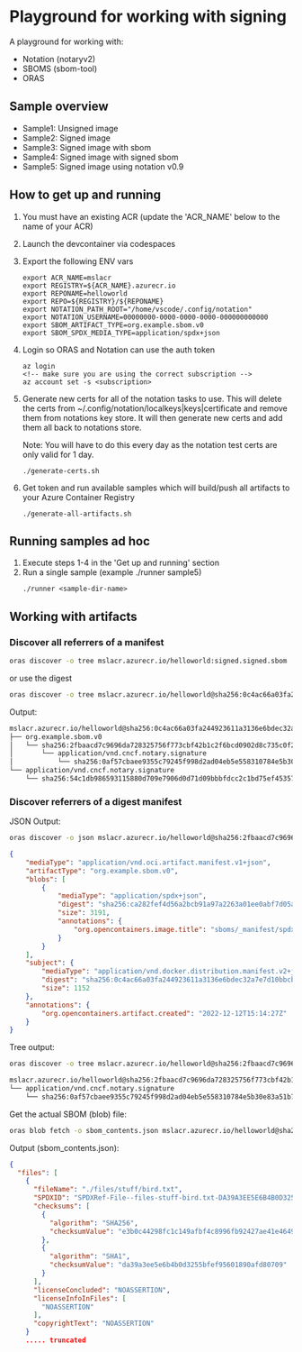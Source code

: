 # Playground for working with signing
A playground for working with:
* Notation (notaryv2)
* SBOMS (sbom-tool)
* ORAS

## Sample overview
* Sample1: Unsigned image
* Sample2: Signed image
* Sample3: Signed image with sbom
* Sample4: Signed image with signed sbom
* Sample5: Signed image using notation v0.9

## How to get up and running
1. You must have an existing ACR (update the 'ACR_NAME' below to the name of your ACR)
2. Launch the devcontainer via codespaces
3. Export the following ENV vars
    ```
    export ACR_NAME=mslacr
    export REGISTRY=${ACR_NAME}.azurecr.io
    export REPONAME=helloworld
    export REPO=${REGISTRY}/${REPONAME}
    export NOTATION_PATH_ROOT="/home/vscode/.config/notation"
    export NOTATION_USERNAME=00000000-0000-0000-0000-000000000000
    export SBOM_ARTIFACT_TYPE=org.example.sbom.v0
    export SBOM_SPDX_MEDIA_TYPE=application/spdx+json
    ```
4. Login so ORAS and Notation can use the auth token
    ```
    az login
    <!-- make sure you are using the correct subscription -->
    az account set -s <subscription>
    ```
5. Generate new certs for all of the notation tasks to use.
    This will delete the certs from ~/.config/notation/localkeys|keys|certificate and remove them from notations key store. It will then generate new certs and add them all back to notations store.

    Note: You will have to do this every day as the notation test certs are only valid for 1 day.
    ```
    ./generate-certs.sh
    ```

6. Get token and run available samples which will build/push all artifacts to your Azure Container Registry
    ```
    ./generate-all-artifacts.sh
    ```

## Running samples ad hoc
1. Execute steps 1-4 in the 'Get up and running' section
2. Run a single sample (example ./runner sample5)
    ```
    ./runner <sample-dir-name>
    ```

## Working with artifacts

### Discover all referrers of a manifest

```sh
oras discover -o tree mslacr.azurecr.io/helloworld:signed.signed.sbom
```
or use the digest

```sh
oras discover -o tree mslacr.azurecr.io/helloworld@sha256:0c4ac66a03fa244923611a3136e6bdec32a7e7d10bbcba0dc505e89f0dbc0f01
```

Output:
```sh
mslacr.azurecr.io/helloworld@sha256:0c4ac66a03fa244923611a3136e6bdec32a7e7d10bbcba0dc505e89f0dbc0f01
├── org.example.sbom.v0
│   └── sha256:2fbaacd7c9696da728325756f773cbf42b1c2f6bcd0902d8c735c0f2e4c977bd
│       └── application/vnd.cncf.notary.signature
│           └── sha256:0af57cbaee9355c79245f998d2ad04eb5e558310784e5b30e83a51b7019da583
└── application/vnd.cncf.notary.signature
    └── sha256:54c1db986593115880d709e7906d0d71d09bbbfdcc2c1bd75ef45357be7a5f52

```

### Discover referrers of a digest manifest

JSON Output:

```sh
oras discover -o json mslacr.azurecr.io/helloworld@sha256:2fbaacd7c9696da728325756f773cbf42b1c2f6bcd0902d8c735c0f2e4c977bd
```

```json
{
    "mediaType": "application/vnd.oci.artifact.manifest.v1+json",
    "artifactType": "org.example.sbom.v0",
    "blobs": [
        {
            "mediaType": "application/spdx+json",
            "digest": "sha256:ca282fef4d56a2bcb91a97a2263a01ee0abf7d05a1a970b12b077e15e70f5c56",
            "size": 3191,
            "annotations": {
                "org.opencontainers.image.title": "sboms/_manifest/spdx_2.2/manifest.spdx.json"
            }
        }
    ],
    "subject": {
        "mediaType": "application/vnd.docker.distribution.manifest.v2+json",
        "digest": "sha256:0c4ac66a03fa244923611a3136e6bdec32a7e7d10bbcba0dc505e89f0dbc0f01",
        "size": 1152
    },
    "annotations": {
        "org.opencontainers.artifact.created": "2022-12-12T15:14:27Z"
    }
}
```

Tree output:

```sh
oras discover -o tree mslacr.azurecr.io/helloworld@sha256:2fbaacd7c9696da728325756f773cbf42b1c2f6bcd0902d8c735c0f2e4c977bd
```

```sh
mslacr.azurecr.io/helloworld@sha256:2fbaacd7c9696da728325756f773cbf42b1c2f6bcd0902d8c735c0f2e4c977bd
└── application/vnd.cncf.notary.signature
    └── sha256:0af57cbaee9355c79245f998d2ad04eb5e558310784e5b30e83a51b7019da583
```

Get the actual SBOM (blob) file:

```sh
oras blob fetch -o sbom_contents.json mslacr.azurecr.io/helloworld@sha256:ca282fef4d56a2bcb91a97a2263a01ee0abf7d05a1a970b12b077e15e70f5c56
```

Output (sbom_contents.json):
```json
{
  "files": [
    {
      "fileName": "./files/stuff/bird.txt",
      "SPDXID": "SPDXRef-File--files-stuff-bird.txt-DA39A3EE5E6B4B0D3255BFEF95601890AFD80709",
      "checksums": [
        {
          "algorithm": "SHA256",
          "checksumValue": "e3b0c44298fc1c149afbf4c8996fb92427ae41e4649b934ca495991b7852b855"
        },
        {
          "algorithm": "SHA1",
          "checksumValue": "da39a3ee5e6b4b0d3255bfef95601890afd80709"
        }
      ],
      "licenseConcluded": "NOASSERTION",
      "licenseInfoInFiles": [
        "NOASSERTION"
      ],
      "copyrightText": "NOASSERTION"
    }    
    ..... truncated
```